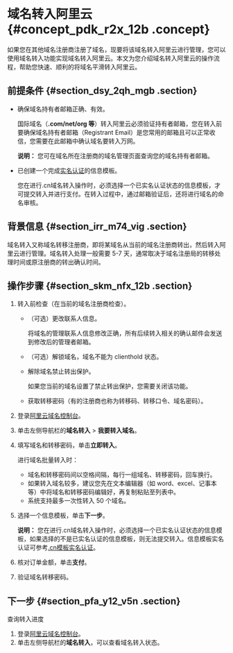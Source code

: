 # 域名转入阿里云 {#concept_pdk_r2x_12b .concept}

如果您在其他域名注册商注册了域名，现要将该域名转入阿里云进行管理，您可以使用域名转入功能实现域名转入阿里云。本文为您介绍域名转入阿里云的操作流程，帮助您快速、顺利的将域名平滑转入阿里云。

## 前提条件 {#section_dsy_2qh_mgb .section}

-   确保域名持有者邮箱正确、有效。

    国际域名（**.com/net/org 等**）转入阿里云必须验证持有者邮箱，您在转入前要确保域名持有者邮箱（Registrant Email）是您常用的邮箱且可以正常收信，您需要在此邮箱中确认域名要转入万网。

    **说明：** 您可在域名所在注册商的域名管理页面查询您的域名持有者邮箱。

-   已创建一个完成[实名认证](../../../../intl.zh-CN/域名实名认证/.cn域名实名认证.md#section_rdn_q41_ygb)的信息模板。

    您在进行.cn域名转入操作时，必须选择一个已实名认证状态的信息模板，才可提交转入并进行支付。在转入过程中，通过邮箱验证后，还将进行域名的命名审核。


## 背景信息 {#section_irr_m74_vig .section}

域名转入又称域名转移注册商，即将某域名从当前的域名注册商转出，然后转入阿里云进行管理。域名转入处理一般需要 5-7 天，通常取决于域名注册局的转移处理时间或原注册商的转出确认时间。

## 操作步骤 {#section_skm_nfx_12b .section}

1.  转入前检查（在当前的域名注册商检查）。
    -   （可选）更改联系人信息。

        将域名的管理联系人信息修改正确，所有后续转入相关的确认邮件会发送到修改后的管理者邮箱。

    -   （可选）解锁域名，域名不能为 clienthold 状态。
    -   解除域名禁止转出保护。

        如果您当前的域名设置了禁止转出保护，您需要关闭该功能。

    -   获取转移密码（有的注册商也称为转移码、转移口令、域名密码）。
2.  登录[阿里云域名控制台](https://dc.console.aliyun.com)。
3.  单击左侧导航栏的**域名转入** \> **我要转入域名**。
4.  填写域名和转移密码，单击**立即转入**。

    进行域名批量转入时：

    -   域名和转移密码间以空格间隔，每行一组域名、转移密码，回车换行。
    -   如果转入域名较多，建议您先在文本编辑器（如 word、excel、记事本等）中将域名和转移密码编辑好，再复制粘贴至列表中。
    -   系统支持最多一次性转入 50 个域名。
5.  选择一个信息模板，单击**下一步**。

    **说明：** 您在进行.cn域名转入操作时，必须选择一个已实名认证状态的信息模板，如果选择的不是已实名认证的信息模板，则无法提交转入。信息模板实名认证可参考[.cn模板实名认证](../../../../intl.zh-CN/域名实名认证/.cn域名实名认证.md#section_rdn_q41_ygb)。

6.  核对订单金额，单击**支付**。
7.  验证域名转移密码。

## 下一步 {#section_pfa_y12_v5n .section}

查询转入进度

1.  登录[阿里云域名控制台](https://dc.console.aliyun.com)。
2.  单击左侧导航栏的**域名转入**，可以查看域名转入状态。

